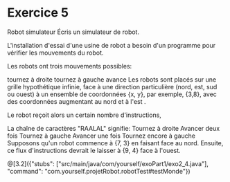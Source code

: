 

# Exercice 5
Robot simulateur
Écris un simulateur de robot.

L'installation d'essai d'une usine de robot a besoin d'un programme pour vérifier les mouvements du robot.

Les robots ont trois mouvements possibles:

tournez à droite
tournez à gauche
avance
Les robots sont placés sur une grille hypothétique infinie,
face à une direction particulière
 (nord, est, sud ou ouest) à un ensemble de coordonnées {x, y},
 par exemple, {3,8}, avec des coordonnées augmentant au nord et à l'est .

Le robot reçoit alors un certain nombre d'instructions,


La chaîne de caractères "RAALAL" signifie:
Tournez à droite
Avancer deux fois
Tournez à gauche
Avancer une fois
Tournez encore à gauche
Supposons qu'un robot commence à {7, 3}
en faisant face au nord. Ensuite, ce flux d'instructions
 devrait le laisser à {9, 4} face à l'ouest.
 
@[3.2]({"stubs": ["src/main/java/com/yourself/exoPart1/exo2_4.java"], "command": "com.yourself.projetRobot.robotTest#testMonde"})